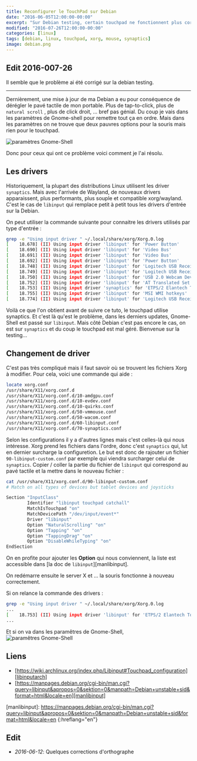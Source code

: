 ```yaml
---
title: Reconfigurer le TouchPad sur Debian
date: "2016-06-05T12:00:00-00:00"
excerpt: "Sur Debian testing, certain touchpad ne fonctionnent plus correctement, voyons comment retrouver un touchpad fonctionnel."
modified: "2016-07-26T12:00:00-00:00"
categories: [linux]
tags: [debian, linux, touchpad, xorg, mouse, synaptics]
image: debian.png
---
```


## Edit 2016-007-26

Il semble que le problème ai été corrigé sur la debian testing.

---

Dernièrement, une mise à jour de ma Debian a eu pour conséquence de dérégler le pavé tactile de mon portable. Plus de tap-to-click, plus de `natural scroll`
, plus de click droit, ... bref pas génial. Du coup je vais dans les paramètres de Gnome-shell pour remettre tout ça en ordre. Mais dans les paramètres on
ne trouve que deux pauvres options pour la souris mais rien pour le touchpad.

![paramètres Gnome-Shell](/img/2016/20160604-gnome-settings-001.png)

Donc pour ceux qui ont ce problème voici comment je l'ai résolu.

## Les drivers
Historiquement, la plupart des distributions Linux utilisent les driver `synaptics`. Mais avec l'arrivée de Wayland, de nouveaux drivers apparaissent, 
plus performants, plus souple et compatible xorg/wayland. C'est le cas de `libinput` qui remplace petit à petit tous les drivers d'entrée sur la Debian.

On peut utiliser la commande suivante pour connaitre les drivers utilisés par type d'entrée :

```bash
grep -e "Using input driver " ~/.local/share/xorg/Xorg.0.log
[    18.678] (II) Using input driver 'libinput' for 'Power Button'
[    18.690] (II) Using input driver 'libinput' for 'Video Bus'
[    18.691] (II) Using input driver 'libinput' for 'Video Bus'
[    18.692] (II) Using input driver 'libinput' for 'Power Button'
[    18.748] (II) Using input driver 'libinput' for 'Logitech USB Receiver'
[    18.749] (II) Using input driver 'libinput' for 'Logitech USB Receiver'
[    18.750] (II) Using input driver 'libinput' for 'USB 2.0 Webcam Device'
[    18.752] (II) Using input driver 'libinput' for 'AT Translated Set 2 keyboard'
[    18.753] (II) Using input driver 'synaptics' for 'ETPS/2 Elantech Touchpad'
[    18.755] (II) Using input driver 'libinput' for 'MSI WMI hotkeys'
[    18.774] (II) Using input driver 'libinput' for 'Logitech USB Receiver
```

Voilà ce que l'on obtient avant de suivre ce tuto, le touchpad utilise synaptics. Et c'est là qu'est le problème, dans les derniers updates, Gnome-Shell est
passé sur `libinput`. Mais côté Debian c'est pas encore le cas, on est sur `synaptics` et du coup le touchpad est mal géré. Bienvenue sur la testing...

## Changement de driver
C'est pas très compliqué mais il faut savoir où se trouvent les fichiers Xorg à modifier. Pour cela, voici une commande qui aide :

```bash
locate xorg.conf
/usr/share/X11/xorg.conf.d
/usr/share/X11/xorg.conf.d/10-amdgpu.conf
/usr/share/X11/xorg.conf.d/10-evdev.conf
/usr/share/X11/xorg.conf.d/10-quirks.conf
/usr/share/X11/xorg.conf.d/50-vmmouse.conf
/usr/share/X11/xorg.conf.d/50-wacom.conf
/usr/share/X11/xorg.conf.d/60-libinput.conf
/usr/share/X11/xorg.conf.d/70-synaptics.conf
```

Selon les configurations il y a d'autres lignes mais c'est celles-là qui nous intéresse. Xorg prend les fichiers dans l'ordre, donc c'est `synaptics` qui,
lut en dernier surcharge la configuretion. Le but est donc de rajouter un fichier `90-libinput-custom.conf` par exemple qui viendra surcharger celui de 
`synaptics`.
Copier / coller la partie du fichier de `libinput` qui correspond au pavé tactile et la mettre dans le nouveau fichier :

```bash
cat /usr/share/X11/xorg.conf.d/90-libinput-custom.conf
# Match on all types of devices but tablet devices and joysticks

Section "InputClass"
        Identifier "libinput touchpad catchall"
        MatchIsTouchpad "on"
        MatchDevicePath "/dev/input/event*"
        Driver "libinput"
        Option "NaturalScrolling" "on"
        Option "Tapping" "on"
        Option "TappingDrag" "on"
        Option "DisableWhileTyping" "on"
EndSection
```

On en profite pour ajouter les **Option** qui nous conviennent, la liste est accessible dans [la doc de `libinput`][manlibinput].

On redémarre ensuite le server X et ... la souris fonctionne à nouveau correctement. 

Si on relance la commande des drivers :

```bash
grep -e "Using input driver " ~/.local/share/xorg/Xorg.0.log
...
[    18.753] (II) Using input driver 'libinput' for 'ETPS/2 Elantech Touchpad'
...
```

Et si on va dans les paramêtres de Gnome-Shell,
![paramêtres Gnome-Shell](/img/2016/20160604-gnome-settings-002.png)

## Liens 

* [https://wiki.archlinux.org/index.php/Libinput#Touchpad_configuration][libinputarch]
* [https://manpages.debian.org/cgi-bin/man.cgi?query=libinput&apropos=0&sektion=0&manpath=Debian+unstable+sid&format=html&locale=en][manlibinput]

[libinputarch]: https://wiki.archlinux.org/index.php/Libinput#Touchpad_configuration
[manlibinput]: https://manpages.debian.org/cgi-bin/man.cgi?query=libinput&apropos=0&sektion=0&manpath=Debian+unstable+sid&format=html&locale=en {:hreflang="en"}

## Edit

 * *2016-06-12*: Quelques corrections d'orthographe